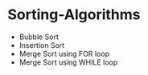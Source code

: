 # Sorting-Algorithms

- Bubble Sort
- Insertion Sort
- Merge Sort using FOR loop
- Merge Sort using WHILE loop
